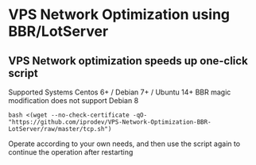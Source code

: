 # VPS Network Optimization using BBR/LotServer

VPS Network optimization speeds up one-click script
------------------

Supported Systems
Centos 6+ / Debian 7+ / Ubuntu 14+
BBR magic modification does not support Debian 8

```
bash <(wget --no-check-certificate -qO- "https://github.com/iprodev/VPS-Network-Optimization-BBR-LotServer/raw/master/tcp.sh")
```

Operate according to your own needs, and then use the script again to continue the operation after restarting